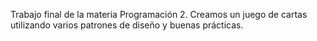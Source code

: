 Trabajo final de la materia Programación 2. Creamos un juego de cartas utilizando varios patrones de diseño y buenas prácticas.

